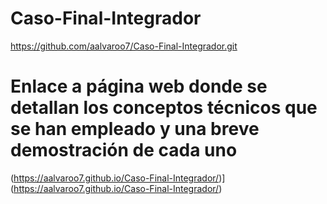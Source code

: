 # Caso-Final-Integrador
https://github.com/aalvaroo7/Caso-Final-Integrador.git

# Enlace a página web donde se detallan los conceptos técnicos que se han empleado y una breve demostración de cada uno

(https://aalvaroo7.github.io/Caso-Final-Integrador/)](https://aalvaroo7.github.io/Caso-Final-Integrador/)

